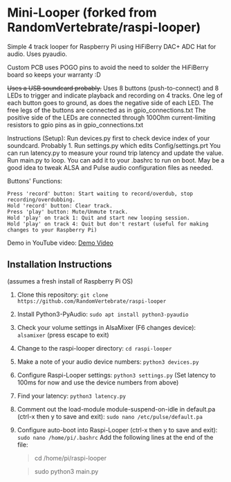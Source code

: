 # Mini-Looper (forked from RandomVertebrate/raspi-looper)
Simple 4 track looper for Raspberry Pi using HiFiBerry DAC+ ADC Hat for audio. Uses pyaudio.

Custom PCB uses POGO pins to avoid the need to solder the HiFiBerry board so keeps your warranty :D

~~Uses a USB soundcard probably.~~
Uses 8 buttons (push-to-connect) and 8 LEDs to trigger and indicate playback and recording on 4 tracks.
One leg of each button goes to ground, as does the negative side of each LED.
The free legs of the buttons are connected as in gpio_connections.txt
The positive side of the LEDs are connected through 100Ohm current-limiting resistors to gpio pins as in gpio_connections.txt

Instructions (Setup):
Run devices.py first to check device index of your soundcard. Probably 1.
Run settings.py which edits Config/settings.prt
You can run latency.py to measure your round trip latency and update the value.
Run main.py to loop. You can add it to your .bashrc to run on boot.
May be a good idea to tweak ALSA and Pulse audio configuration files as needed.

Buttons' Functions:

    Press 'record' button: Start waiting to record/overdub, stop recording/overdubbing.
    Hold 'record' button: Clear track.
    Press 'play' button: Mute/Unmute track.
    Hold 'play' on track 1: Quit and start new looping session.
    Hold 'play' on track 4: Quit but don't restart (useful for making changes to your Raspberry Pi)

Demo in YouTube video: [Demo Video](https://youtu.be/0FDovuCira8)

## Installation Instructions
(assumes a fresh install of Raspberry Pi OS)

1. Clone this repository:
    ```git clone https://github.com/RandomVertebrate/raspi-looper```

2. Install Python3-PyAudio:
    ```sudo apt install python3-pyaudio```

3. Check your volume settings in AlsaMixer (F6 changes device):
    ```alsamixer``` (press escape to exit)

4. Change to the raspi-looper directory:
    ```cd raspi-looper```

5. Make a note of your audio device numbers:
    ```python3 devices.py```

6. Configure Raspi-Looper settings:
    ```python3 settings.py```
    (Set latency to 100ms for now and use the device numbers from above)

7. Find your latency:
    ```python3 latency.py```

8. Comment out the load-module module-suspend-on-idle in default.pa (ctrl-x then y to save and exit):
    ```sudo nano /etc/pulse/default.pa```

9. Configure auto-boot into Raspi-Looper (ctrl-x then y to save and exit):
    ```sudo nano /home/pi/.bashrc```
    Add the following lines at the end of the file:
    >cd /home/pi/raspi-looper
    
    >sudo python3 main.py
